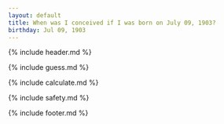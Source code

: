 ```yaml
---
layout: default
title: When was I conceived if I was born on July 09, 1903?
birthday: Jul 09, 1903
---
```


{% include header.md %}

{% include guess.md %}

{% include calculate.md %}

{% include safety.md %}

{% include footer.md %}



